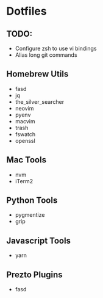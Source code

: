 # Dotfiles

## TODO:
- Configure zsh to use vi bindings
- Alias long git commands

## Homebrew Utils
- fasd
- jq
- the_silver_searcher
- neovim
- pyenv
- macvim
- trash
- fswatch
- openssl

## Mac Tools
- nvm
- iTerm2

## Python Tools
- pygmentize
- grip

## Javascript Tools
- yarn

## Prezto Plugins
- fasd


